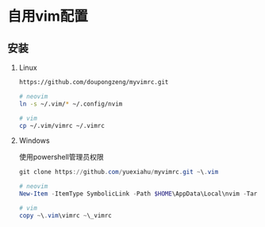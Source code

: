 # 自用vim配置

## 安装

1. Linux

    ```bash
    https://github.com/doupongzeng/myvimrc.git

    # neovim
    ln -s ~/.vim/* ~/.config/nvim

    # vim
    cp ~/.vim/vimrc ~/.vimrc
    ```


2. Windows

    使用powershell管理员权限

    ```powershell
    git clone https://github.com/yuexiahu/myvimrc.git ~\.vim

    # neovim
    New-Item -ItemType SymbolicLink -Path $HOME\AppData\Local\nvim -Target $HOME\.vim

    # vim
    copy ~\.vim\vimrc ~\_vimrc
    ```
